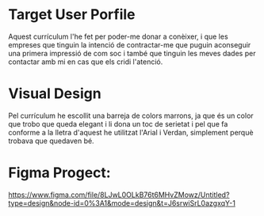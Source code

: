 # Target User Porfile 
Aquest currículum l'he fet per poder-me donar a conèixer, i que les empreses que tinguin la intenció de contractar-me que puguin
aconseguir una primera impressió de com soc i també que tinguin les meves dades per contactar amb mi en cas que els cridi l'atenció.

# Visual Design
Pel currículum he escollit una barreja de colors marrons, ja que és un color que trobo que queda elegant i li dona un toc de
serietat i pel que fa conforme a la lletra d'aquest he utilitzat l'Arial i Verdan, simplement perquè trobava que quedaven bé.

# Figma Progect: 
https://www.figma.com/file/8LJwL0OLkB76t6MHvZMowz/Untitled?type=design&node-id=0%3A1&mode=design&t=J6srwiSrL0azgxqY-1



